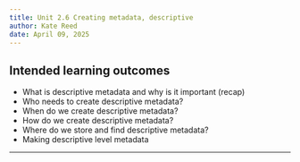 ```yaml
---
title: Unit 2.6 Creating metadata, descriptive
author: Kate Reed
date: April 09, 2025
---
```


## Intended learning outcomes 

- What is descriptive metadata and why is it important (recap)
- Who needs to create descriptive metadata?
- When do we create descriptive metadata?
- How do we create descriptive metadata?
- Where do we store and find descriptive metadata?
- Making descriptive level metadata

---

